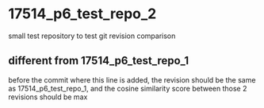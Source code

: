 # 17514_p6_test_repo_2

small test repository to test git revision comparison

## different from 17514_p6_test_repo_1
before the commit where this line is added, the revision should be the same as 17514_p6_test_repo_1,
and the cosine similarity score between those 2 revisions should be max
